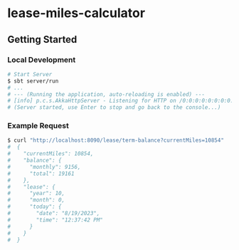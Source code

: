 # lease-miles-calculator

## Getting Started

### Local Development

```bash
# Start Server
$ sbt server/run
# ...
# --- (Running the application, auto-reloading is enabled) ---
# [info] p.c.s.AkkaHttpServer - Listening for HTTP on /0:0:0:0:0:0:0:0:8090
# (Server started, use Enter to stop and go back to the console...)

```

### Example Request

```bash
$ curl "http://localhost:8090/lease/term-balance?currentMiles=10854"
#  {
#    "currentMiles": 10854,
#    "balance": {
#      "monthly": 9156,
#      "total": 19161
#    },
#    "lease": {
#      "year": 10,
#      "month": 0,
#      "today": {
#        "date": "8/19/2023",
#        "time": "12:37:42 PM"
#      }
#    }
#  }
```
